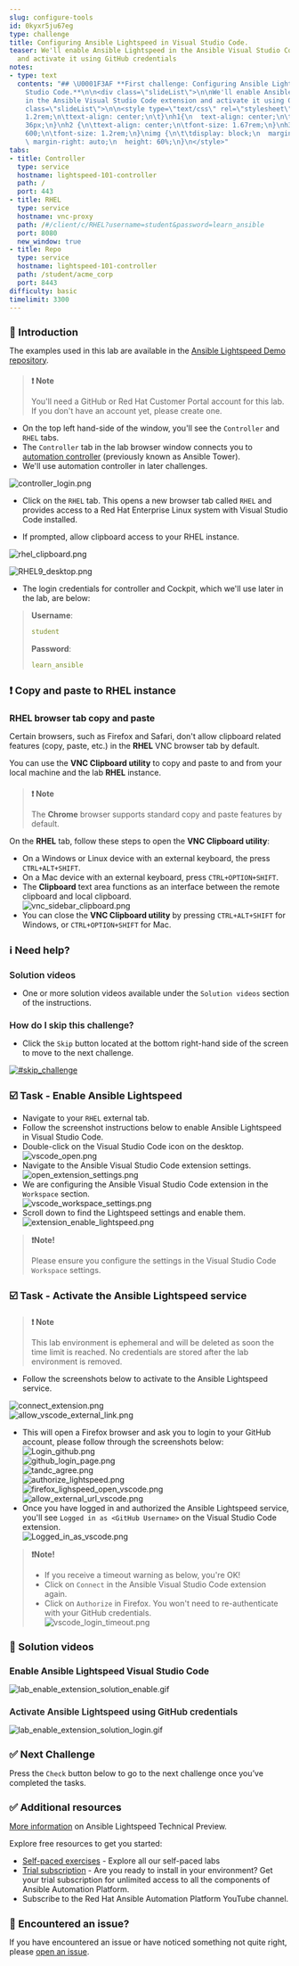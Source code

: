 ```yaml
---
slug: configure-tools
id: 0kyxr5ju67eg
type: challenge
title: Configuring Ansible Lightspeed in Visual Studio Code.
teaser: We'll enable Ansible Lightspeed in the Ansible Visual Studio Code extension
  and activate it using GitHub credentials
notes:
- type: text
  contents: "## \U0001F3AF **First challenge: Configuring Ansible Lightspeed in Visual
    Studio Code.**\n\n<div class=\"slideList\">\n\nWe'll enable Ansible Lightspeed
    in the Ansible Visual Studio Code extension and activate it using GitHub credentials.\n\n\n![lab_extension_login.gif](../assets/lab_extension_login.gif)\n<div
    class=\"slideList\">\n\n<style type=\"text/css\" rel=\"stylesheet\">\n.slideList{\n\tfont-size:
    1.2rem;\n\ttext-align: center;\n\t}\nh1{\n  text-align: center;\n\tfont-size:
    36px;\n}\nh2 {\n\ttext-align: center;\n\tfont-size: 1.67rem;\n}\nh3 {\n\tfont-weight:
    600;\n\tfont-size: 1.2rem;\n}\nimg {\n\t\tdisplay: block;\n  margin-left: au;to;\n
    \ margin-right: auto;\n  height: 60%;\n}\n</style>"
tabs:
- title: Controller
  type: service
  hostname: lightspeed-101-controller
  path: /
  port: 443
- title: RHEL
  type: service
  hostname: vnc-proxy
  path: /#/client/c/RHEL?username=student&password=learn_ansible
  port: 8080
  new_window: true
- title: Repo
  type: service
  hostname: lightspeed-101-controller
  path: /student/acme_corp
  port: 8443
difficulty: basic
timelimit: 3300
---
```


👋 Introduction
===

The examples used in this lab are available in the [Ansible Lightspeed Demo repository](https://github.com/craig-br/lightspeed-demos).

>### **❗️ Note**
>You'll need a GitHub or Red Hat Customer Portal account for this lab. If you don't have an account yet,  please create one.

- On the top left hand-side of the window, you'll see the `Controller` and `RHEL` tabs.
- The `Controller` tab in the lab browser window connects you to [automation controller](https://https://www.ansible.com/products/controller) (previously known as Ansible Tower).
- We'll use automation controller in later challenges.

![controller_login.png](../assets/controller_login.png)

- Click on the `RHEL` tab. This opens a new browser tab called `RHEL` and provides access to a Red Hat Enterprise Linux system with Visual Studio Code installed.

- If prompted, allow clipboard access to your RHEL instance.

![rhel_clipboard.png](../assets/rhel_clipboard.png)

![RHEL9_desktop.png](../assets/RHEL9_desktop.png)

- The login credentials for controller and Cockpit, which we'll use later in the lab, are below:

>**Username**:
> ```yaml
>student
>```
>**Password**:
>```yaml
>learn_ansible
>```

❗️ Copy and paste to **RHEL** instance
===

## **RHEL browser tab copy and paste**

Certain browsers, such as Firefox and Safari,  don't allow clipboard related features (copy, paste, etc.) in the **RHEL** VNC browser tab by default.

You can use the **VNC Clipboard utility** to copy and paste to and from your local machine and the lab **RHEL** instance.

>### **❗️ Note**
>The **Chrome** browser supports standard copy and paste features by default.

On the **RHEL** tab, follow these steps to open the **VNC Clipboard utility**:
-  On a Windows or Linux device with an external keyboard, the press `CTRL+ALT+SHIFT`.
-  On a Mac device with an external keyboard, press `CTRL+OPTION+SHIFT`.
- The **Clipboard** text area functions as an interface between the remote clipboard and local clipboard.
![vnc_sidebar_clipboard.png](../assets/vnc_sidebar_clipboard.png)
- You can close the **VNC Clipboard utility** by pressing `CTRL+ALT+SHIFT` for Windows, or  `CTRL+OPTION+SHIFT` for Mac.

ℹ️ Need help?
===

## Solution videos

- One or more solution videos available under the `Solution videos` section of the instructions.

## How do I skip this challenge?

- Click the `Skip` button located at the bottom right-hand side of the screen to move to the next challenge.

<a href="#skip_challenge">
  <img alt="#skip_challenge" src="../assets/skip_challenge.png" />
</a>

☑️ Task - Enable Ansible Lightspeed
===

- Navigate to your `RHEL` external tab.
- Follow the screenshot instructions below to enable Ansible Lightspeed in Visual Studio Code.
- Double-click on the Visual Studio Code icon on the desktop.
![vscode_open.png](../assets/vscode_open.png)
- Navigate to the Ansible Visual Studio Code extension settings.
![open_extension_settings.png](../assets/open_extension_settings.png)
- We are configuring the Ansible Visual Studio Code extension in the `Workspace` section.
![vscode_workspace_settings.png](../assets/vscode_workspace_settings.png)
- Scroll down to find the Lightspeed settings and enable them.
![extension_enable_lightspeed.png](../assets/extension_enable_lightspeed.png)

>**❗️Note!**
>
>Please ensure you configure the settings in the Visual Studio Code `Workspace` settings.

☑️ Task - Activate the Ansible Lightspeed service
===

>### **❗️ Note**
>
>This lab environment is ephemeral and will be deleted as soon the time limit is reached.
>No credentials are stored after the lab environment is removed.

- Follow the screenshots below to activate to the Ansible Lightspeed service.

![connect_extension.png](../assets/connect_extension.png)
![allow_vscode_external_link.png](../assets/allow_vscode_external_link.png)
- This will open a Firefox browser and ask you to login to your GitHub account, please follow through the screenshots below:
![Login_github.png](../assets/Login_github.png)
![github_login_page.png](../assets/github_login_page.png)
![tandc_agree.png](../assets/tandc_agree.png)
![authorize_lightspeed.png](../assets/authorize_lightspeed.png)
![firefox_lighspeed_open_vscode.png](../assets/firefox_lighspeed_open_vscode.png)
![allow_external_url_vscode.png](../assets/allow_external_url_vscode.png)
- Once you have logged in and authorized the Ansible Lightspeed service, you'll see `Logged in as <GitHub Username>` on the Visual Studio Code extension.
![Logged_in_as_vscode.png](../assets/Logged_in_as_vscode.png)

>**❗️Note!**
>
>- If you receive a timeout warning as below, you're OK!
>- Click on `Connect` in the Ansible Visual Studio Code extension again.
>- Click on `Authorize` in Firefox. You won't need to re-authenticate with your GitHub credentials.
>![vscode_login_timeout.png](../assets/vscode_login_timeout.png)

👀 Solution videos
===

## **Enable Ansible Lightspeed Visual Studio Code**
![lab_enable_extension_solution_enable.gif](../assets/lab_enable_extension_solution_enable.gif)

## Activate Ansible Lightspeed using GitHub credentials
![lab_enable_extension_solution_login.gif](../assets/lab_enable_extension_solution_login.gif)

✅ Next Challenge
===

Press the `Check` button below to go to the next challenge once you’ve completed the tasks.

✅ Additional resources
===

[More information](https://www.redhat.com/en/engage/project-wisdom) on Ansible Lightspeed Technical Preview.

Explore free resources to get you started:

* [Self-paced exercises](https://www.redhat.com/en/engage/redhat-ansible-automation-202108061218) - Explore all our self-paced labs
* [Trial subscription](http://red.ht/try_ansible) - Are you ready to install in your environment? Get your trial subscription for unlimited access to all the components of Ansible Automation Platform.
* Subscribe to the Red Hat Ansible Automation Platform YouTube channel.

🐛 Encountered an issue?
====
If you have encountered an issue or have noticed something not quite right, please [open an issue](https://github.com/ansible/instruqt/issues/new?labels=lightspeed-101&title=New+Intro+to+Lightspeed+issue:+configure-tools&assignees=craig-br).

<style type="text/css" rel="stylesheet">
  .lightbox {
    display: none;
    position: fixed;
    justify-content: center;
    align-items: center;
    z-index: 999;
    top: 0;
    left: 0;
    right: 0;
    bottom: 0;
    padding: 1rem;
    background: rgba(0, 0, 0, 0.8);
    margin-left: auto;
    margin-right: auto;
    margin-top: auto;
    margin-bottom: auto;
  }
  .lightbox:target {
    display: flex;
  }
  .lightbox img {
    /* max-height: 100% */
    max-width: 60%;
    max-height: 60%;
  }
  img {
    display: block;
    margin-left: auto;
    margin-right: auto;
  }
  h1 {
    font-size: 18px;
  }
  h2 {
    font-size: 16px;
    font-weight: 600
  }
  h3 {
    font-size: 14px;
    font-weight: 600
  }
  p span {
    font-size: 14px;
  }
  ul li span {
    font-size: 14px
  }
</style>
